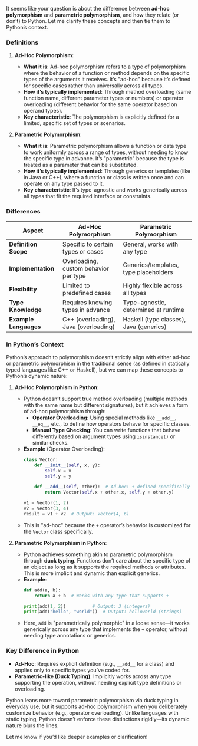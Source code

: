It seems like your question is about the difference between **ad-hoc polymorphism** and **parametric polymorphism**, and how they relate (or don’t) to Python. Let me clarify these concepts and then tie them to Python’s context.

### Definitions
1. **Ad-Hoc Polymorphism**:
   - **What it is**: Ad-hoc polymorphism refers to a type of polymorphism where the behavior of a function or method depends on the specific types of the arguments it receives. It’s "ad-hoc" because it’s defined for specific cases rather than universally across all types.
   - **How it’s typically implemented**: Through method overloading (same function name, different parameter types or numbers) or operator overloading (different behavior for the same operator based on operand types).
   - **Key characteristic**: The polymorphism is explicitly defined for a limited, specific set of types or scenarios.

2. **Parametric Polymorphism**:
   - **What it is**: Parametric polymorphism allows a function or data type to work uniformly across a range of types, without needing to know the specific type in advance. It’s "parametric" because the type is treated as a parameter that can be substituted.
   - **How it’s typically implemented**: Through generics or templates (like in Java or C++), where a function or class is written once and can operate on any type passed to it.
   - **Key characteristic**: It’s type-agnostic and works generically across all types that fit the required interface or constraints.

### Differences
| Aspect                  | Ad-Hoc Polymorphism                     | Parametric Polymorphism                |
|-------------------------|-----------------------------------------|----------------------------------------|
| **Definition Scope**    | Specific to certain types or cases      | General, works with any type           |
| **Implementation**      | Overloading, custom behavior per type   | Generics/templates, type placeholders  |
| **Flexibility**         | Limited to predefined cases             | Highly flexible across all types       |
| **Type Knowledge**      | Requires knowing types in advance       | Type-agnostic, determined at runtime   |
| **Example Languages**   | C++ (overloading), Java (overloading)   | Haskell (type classes), Java (generics)|

### In Python’s Context
Python’s approach to polymorphism doesn’t strictly align with either ad-hoc or parametric polymorphism in the traditional sense (as defined in statically typed languages like C++ or Haskell), but we can map these concepts to Python’s dynamic nature:

1. **Ad-Hoc Polymorphism in Python**:
   - Python doesn’t support true method overloading (multiple methods with the same name but different signatures), but it achieves a form of ad-hoc polymorphism through:
     - **Operator Overloading**: Using special methods like `__add__`, `__eq__`, etc., to define how operators behave for specific classes.
     - **Manual Type Checking**: You can write functions that behave differently based on argument types using `isinstance()` or similar checks.
   - **Example** (Operator Overloading):
     ```python
     class Vector:
         def __init__(self, x, y):
             self.x = x
             self.y = y

         def __add__(self, other):  # Ad-hoc: + defined specifically for Vector
             return Vector(self.x + other.x, self.y + other.y)

     v1 = Vector(1, 2)
     v2 = Vector(3, 4)
     result = v1 + v2  # Output: Vector(4, 6)
     ```
   - This is "ad-hoc" because the `+` operator’s behavior is customized for the `Vector` class specifically.

2. **Parametric Polymorphism in Python**:
   - Python achieves something akin to parametric polymorphism through **duck typing**. Functions don’t care about the specific type of an object as long as it supports the required methods or attributes. This is more implicit and dynamic than explicit generics.
   - **Example**:
     ```python
     def add(a, b):
         return a + b  # Works with any type that supports +

     print(add(1, 2))          # Output: 3 (integers)
     print(add("hello", "world"))  # Output: helloworld (strings)
     ```
   - Here, `add` is "parametrically polymorphic" in a loose sense—it works generically across any type that implements the `+` operator, without needing type annotations or generics.

### Key Difference in Python
- **Ad-Hoc**: Requires explicit definition (e.g., `__add__` for a class) and applies only to specific types you’ve coded for.
- **Parametric-like (Duck Typing)**: Implicitly works across any type supporting the operation, without needing explicit type definitions or overloading.

Python leans more toward parametric polymorphism via duck typing in everyday use, but it supports ad-hoc polymorphism when you deliberately customize behavior (e.g., operator overloading). Unlike languages with static typing, Python doesn’t enforce these distinctions rigidly—its dynamic nature blurs the lines.

Let me know if you’d like deeper examples or clarification!